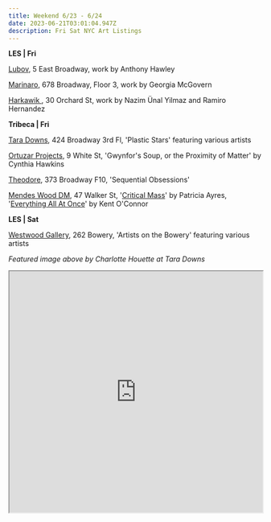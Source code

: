 ```yaml
---
title: Weekend 6/23 - 6/24
date: 2023-06-21T03:01:04.947Z
description: Fri Sat NYC Art Listings
---
```

**LES | Fri**

[Lubov](https://lubov.nyc/), 5 East Broadway, work by Anthony Hawley

[Marinaro](https://www.marinaro.biz/), 678 Broadway, Floor 3, work by Georgia McGovern

[Harkawik ](https://www.harkawik.com/), 30 Orchard St, work by Nazim Ünal Yilmaz and Ramiro Hernandez

**Tribeca | Fri**

[Tara Downs](https://taradowns.com/exhibitions/plastic-stars), 424 Broadway 3rd Fl, 'Plastic Stars' featuring various artists

[Ortuzar Projects](https://www.ortuzarprojects.com/exhibitions/cynthia-hawkins), 9 White St, 'Gwynfor's Soup, or the Proximity of Matter' by Cynthia Hawkins

[Theodore](https://www.theodoreart.com/future), 373 Broadway F10, 'Sequential Obsessions' 

[Mendes Wood DM](https://mendeswooddm.com/en/exhibitions), 47 Walker St, '[Critical Mass](https://mendeswooddm.com/en/exhibition/critical-mass)' by Patricia Ayres, '[Everything All At Once](https://mendeswooddm.com/en/exhibition/everything-all-at-once)' by Kent O'Connor 

**L﻿ES | Sat**

[Westwood Gallery](https://www.westwoodgallery.com/artists-on-the-bowery-part-4), 262 Bowery, 'Artists on the Bowery' featuring various artists

*F﻿eatured image above by Charlotte Houette at Tara Downs*

<iframe src="https://www.google.com/maps/d/u/0/embed?mid=1YJE1Ac0m3aJKxQ6UR4PQI2mCE6u3Zds&ehbc=2E312F" width="100%" height="480"></iframe>